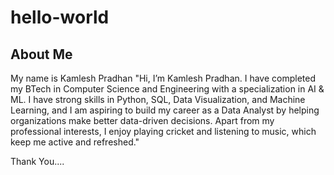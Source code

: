 # hello-world
## About Me
My name is Kamlesh Pradhan
"Hi, I’m Kamlesh Pradhan. I have completed my BTech in Computer Science and Engineering with a specialization in AI & ML. I have strong skills in Python, SQL, Data Visualization, and Machine Learning, and I am aspiring to build my career as a Data Analyst by helping organizations make better data-driven decisions. Apart from my professional interests, I enjoy playing cricket and listening to music, which keep me active and refreshed."


Thank You....

